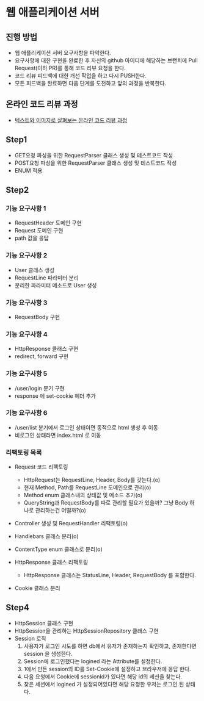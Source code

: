 # 웹 애플리케이션 서버
## 진행 방법
* 웹 애플리케이션 서버 요구사항을 파악한다.
* 요구사항에 대한 구현을 완료한 후 자신의 github 아이디에 해당하는 브랜치에 Pull Request(이하 PR)를 통해 코드 리뷰 요청을 한다.
* 코드 리뷰 피드백에 대한 개선 작업을 하고 다시 PUSH한다.
* 모든 피드백을 완료하면 다음 단계를 도전하고 앞의 과정을 반복한다.

## 온라인 코드 리뷰 과정
* [텍스트와 이미지로 살펴보는 온라인 코드 리뷰 과정](https://github.com/next-step/nextstep-docs/tree/master/codereview)

## Step1
- GET요청 파싱을 위한 RequestParser 클래스 생성 및 테스트코드 작성
- POST요청 파싱을 위한 RequestParser 클래스 생성 및 테스트코드 작성
- ENUM 적용

## Step2
### 기능 요구사항 1
- RequestHeader 도메인 구현
- Request 도메인 구현
- path 값을 응답

### 기능 요구사항 2
- User 클래스 생성
- RequestLine 파라미터 분리
- 분리한 파라미터 메소드로 User 생성

### 기능 요구사항 3
- RequestBody 구현

### 기능 요구사항 4
- HttpResponse 클래스 구현
- redirect, forward 구현

### 기능 요구사항 5
- /user/login 분기 구현
- response 에 set-cookie 헤더 추가

### 기능 요구사항 6
- /user/list 분기에서 로그인 상태이면 동적으로 html 생성 후 이동
- 비로그인 상태라면 index.html 로 이동

### 리팩토링 목록
- Request 코드 리팩토링
  - HttpRequest는 RequestLine, Header, Body를 갖는다.(o)
  - 현재 Method, Path를 RequestLine 도메인으로 관리(o)
  - Method enum 클래스내의 상태값 및 메소드 추가(o)
  - QueryString과 RequestBody를 따로 관리할 필요가 있을까? 그냥 Body 하나로 관리하는건 어떨까?(o)

- Controller 생성 및 RequestHandler 리팩토링(o)

- Handlebars 클래스 분리(o)

- ContentType enum 클래스로 분리(o)

- HttpResponse 클래스 리팩토링
  - HttpResponse 클래스는 StatusLine, Header, RequestBody 를 포함한다.

- Cookie 클래스 분리

## Step4
- HttpSession 클래스 구현
- HttpSession을 관리하는 HttpSessionRepository 클래스 구현
- Session 로직
  1. 사용자가 로그인 시도를 하면 db에서 유저가 존재하는지 확인하고, 존재한다면 session 을 생성한다.
  2. Session에 로그인했다는 logined 라는 Attribute를 설정한다.
  3. 1에서 만든 session의 ID를 Set-Cookie에 설정하고 브라우저에 응답 한다.
  4. 다음 요청에서 Cookie에 sessionId가 있다면 해당 id의 세션을 찾는다.
  5. 찾은 세션에서 logined 가 설정되어있다면 해당 요청한 유저는 로그인 된 상태다.
  


